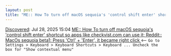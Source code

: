 ```yaml
---
layout: post
title: "ME:: How To turn off macOS sequoia's 'control shift enter' shortcut so apps like checkvist.com can use it; Reddit::  MacOs sequoia beta1: Press 'Ctrl' + 'Enter', it became right click "
---
```

[Discovered](http://rolandtanglao.com/2020/07/29/p1-blogthis-checkvist-list-links-to-blog/): Jul 28, 2025 15:04 [ME:: How To turn off macOS sequoia's 'control shift enter' shortcut so apps like checkvist.com can use it; Reddit::  MacOs sequoia beta1: Press 'Ctrl' + 'Enter', it became right click ](https://www.reddit.com/r/MacOSBeta/comments/1ddvrng/macos_sequoia_beta1_press_ctrl_enter_it_became/) <-- `Go to Settings > Keyboard > Keyboard Shortcuts > Keyboard ... Uncheck the box for "Show contextual menu"`

